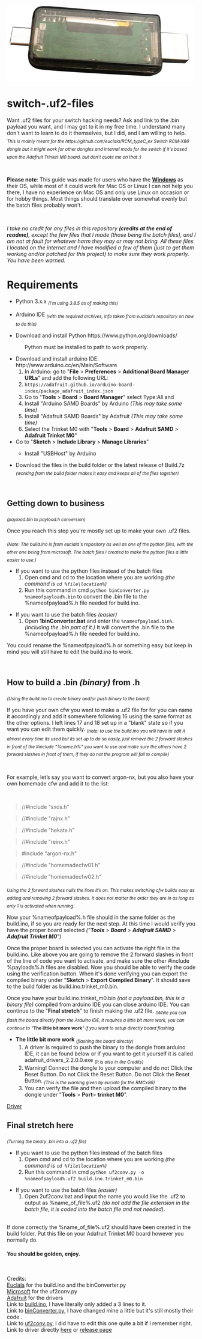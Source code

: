 <img src="img/splash.jpg" alt="banner">

# switch-.uf2-files

<p>Want .uf2 files for your switch hacking needs? Ask and link to the .bin payload you want, and I may get to it in my free time. I understand many don't want to learn to do it themselves, but I did, and I am willing to help.
<sub><i>This is mainly meant for the https://github.com/euclala/RCM_typeC_ex Switch RCM-X86 dongle but it might work for other dongles and internal mods for the switch if it's based upon the Adafruit Trinket M0 board, but don't quote me on that :) </i></sub></p>
<br>

<p><b>Please note</b>: This guide was made for users who have the <ins><b>Windows</b></ins> as their OS, while most of it could work for Mac OS or Linux I can not help you there, I have no experience on Mac OS and only use Linux on occasion or for hobby things. Most things should translate over somewhat evenly but the batch files probably won't.</p>

  <br>

<p><i>I take no credit for any files in this repository <b>(credits at the end of readme)</b>, except the few files that I made (those being the batch files), and I am not at fault for whatever harm they may or may not bring. All these files I located on the internet and I have modified a few of them (just to get them working and/or patched for this project) to make sure they work properly. You have been warned.</i></p>

<h1>Requirements</h1>
<ul>
<li>Python 3.x.x <i><sub>(I'm using 3.8.5 as of making this)</sub></i></li><p></p>

<li>Arduino IDE <i><sub>(with the required archives, info taken from euclala's repository on how to do this)</sub></i></li><p></p>
<li>Download and install Python https://www.python.org/downloads/ </li><ul>Python must be installed to path to work properly.</ul><p></p>
<li> Download and install arduino IDE. http://www.arduino.cc/en/Main/Software<ol><li> In Arduino: go to "<b>File</b> > <b>Preferences</b> > <b>Additional Board Manager URLs</b>" and add the following URL:</li>
<li> <code>https://adafruit.github.io/arduino-board-index/package_adafruit_index.json</code></li>
<li> Go to "<b>Tools</b> > <b>Board</b> > <b>Board Manager</b>" select Type:All and</li>
<li> Install "Arduino SAMD Boards" by Arduino <i>(This may take some time)</i></li>
<li> Install "Adafruit SAMD Boards" by Adafruit <i>(This may take some time)</i></li>
<li> Select the Trinket M0 with "<b>Tools</b> > <b>Board</b> > <b>Adafruit SAMD</b> > <b>Adafruit Trinket M0</b>"</li></ol>

<li>Go to "<b>Sketch</b> > <b>Include Library</b> > <b>Manage Libraries</b>"</li><ul><li>Install "USBHost" by Arduino</li></ul></li><p></p>

<li>Download the files in the build folder or the latest release of Build.7z <sub><i>(working from the build folder makes it easy and keeps all of the files together)</i></sub></li></ul>
<br>
<h2>Getting down to business </h2>
<sub><i>(payload.bin to payload.h conversion)</i></sub>
<br>
<p>Once you reach this step you're mostly set up to make your own .uf2 files.</p>

<sub><i>(Note: The build.ino is from euclala's repository as well as one of the python files, with the other one being from microsoft. The batch files I created to make the python files a little easier to use.)</i></sub>

<ul><p1><li>If you want to use the python files instead of the batch files<ol><li>Open cmd and cd to the location where you are working <i>(the command is <code>cd %file\location%</code>)</i></li> <li>Run this command in cmd <code>python <span>binConverter.py</span> %nameofpayload%.bin</code> to convert the .bin file to the %nameofpayload%.h file needed for build.ino.</li></ol></li></p1></ul>

<ul><p1><li>If you want to use the batch files <i>(easier)</i><ol><li>Open <b>1binConverter.bat</b> and enter the <code>%nameofpayload.bin%</code>.<i>(including the .bin part of it.)</i> It will convert the .bin file to the %nameofpayload%.h file needed for build.ino. </li></ol></li></p1></ul>

<p>You could rename the %nameofpayload%.h or something easy but keep in mind you will still have to edit the build.ino to work.</p>
<br>
<h2>How to build a .bin <i>(binary)</i> from .h </h2>
<sub><i>(Using the build.ino to create binary and/or push binary to the board)</i></sub>

<br>
<p>If you have your own cfw you want to make a  .uf2 file for for you can name it accordingly and add it somewhere following 16 using the same format as the other options. I left lines 17 and 18 set up in a "blank" state so if you want you can edit them quickly. <sub><i>(note: to use the build.ino you will have to edit it almost every time its used but its set up to do so easily, just remove the 2 forward slashes in front of the #include "%name.h%" you want to use and make sure the others have 2 forward slashes in front of them, if they do not the program will fail to compile)</i></sub></p>
<br>
<p>For example, let’s say you want to convert argon-nx, but you also have your own homemade cfw and add it to the list:</p>
<br>

> //#include "sxos.h"

> //#include "rajnx.h"

> //#include "hekate.h"

> //#include "reinx.h"

> #include "argon-nx.h"

> //#include "homemadecfw01.h"

> //#include "homemadecfw02.h"

<p><sub><i>Using the 2 forward slashes nulls the lines it’s on. This makes switching cfw builds easy as adding and removing 2 forward slashes. It does not matter the order they are in as long as only 1 is activated when running.</i></sub></p>

<p>Now your %nameofpayload%.h file should in the same folder as the build.ino, if so you are ready for the next step. At this time I would verify you have the proper board selected <i>("<b>Tools</b> > <b>Board</b> > <b>Adafruit SAMD</b> > <b>Adafruit Trinket M0</b>")</i></p>

<p>Once the proper board is selected you can activate the right file in the build.ino. Like above you are going to remove the 2 forward slashes in front of the line of code you want to activate, and make sure the other #include %payloads%.h files are disabled. Now you should be able to verify the code using the verification button. When it's done verifying you can export the compiled binary under "<b>Sketch</b> > <b>Export Compiled Binary</b>". It should save to the build folder as build.ino.trinket_m0.bin.</p>

<p>Once you have your build.ino.trinket_m0.bin <i>(not a payload.bin, this is a binary file)</i> compiled from arduino IDE you can close arduino IDE. You can continue to the "<b>Final stretch</b>" to finish making the .uf2 file. <sub><i>(While you can flash the board directly from the Arduino IDE, it requires a little bit more work, you can continue to "</i><b>The little bit more work</b><i>" if you want to setup directly board flashing.</i></sub></p>

<ul><p1><li><b>The little bit more work</b> <sub><i>(flashing the board directly)</i></sub><ol><li>A driver is required to push the binary to the dongle from arduino IDE, it can be found below or if you want to get it yourself it is called adafruit_drivers_2.2.0.0.exe <sub><i>(It is also in the Credits)</i></sub></li><li>Warning! Connect the dongle to your computer and do not Click the Reset Button. Do not Click the Reset Button. Do not Click the Reset Button. <sub><i>(This is the warning given by euclala for the RMCx86)</i></sub></li><li>You can verify the file and then upload the compiled binary to the dongle under "<b>Tools</b> > <b>Port</b>> <b>trinket M0</b>".</li></ol></li></p1></ul>

[Driver](https://github.com/adafruit/Adafruit_Windows_Drivers/releases/download/2.2.0/adafruit_drivers_2.2.0.0.exe)
<br>
<h2>Final stretch here</h2>
<sub><i>(Turning the binary .bin into a .uf2 file)</i></sub>
<br>
<ul><p1><li>If you want to use the python files instead of the batch files<ol><li>Open cmd and cd to the location where you are working <i>(the command is <code>cd %file\location%</code>)</i></li><li>Run this command in cmd <code>python <span>uf2conv.py</span> -o %nameofpayload%.uf2 build.ino.trinket_m0.bin</code></li></ol></li></p1></ul>

<ul><p1><li>If you want to use the batch files <i>(easier)</i><ol><li>Open 2uf2conv.bat and input the name you would like the .uf2 to output as %name_of_file%.uf2 <i>(do not add the file extension in the batch file, it is coded into the batch file and not needed).</i></li></ol></li></p1></ul>
<br>

<p1>
 If done correctly the %name_of_file%.uf2 should have been created in the build folder. Put this file on your Adafruit Trinket M0 board however you normally do.</p1>
 <br>
 <h4>You should be golden, enjoy.</h4>
<br>
  
  

Credits:
<br>
[Euclala](https://github.com/euclala/) for the build.ino and the <span>binConverter.py</span>
<br>
[Microsoft](https://github.com/microsoft/) for the <span>uf2conv.py</span>
<br>
[Adafruit](https://github.com/adafruit/) for the drivers
<br>
Link to [build.ino](https://github.com/euclala/fix_dongle/blob/master/build/build.ino), I have literally only added a 3 lines to it.
<br>
Link to [binConverter.py](https://github.com/euclala/fix_dongle/blob/master/tools/binConverter.py), I have changed mine a little but it's still mostly their code .
<br>
Link to [uf2conv.py](https://github.com/microsoft/uf2/blob/master/utils/uf2conv.py), I did have to edit this one quite a bit if I remember right.
<br>
Link to driver directly [here](https://github.com/adafruit/Adafruit_Windows_Drivers/releases/download/2.2.0/adafruit_drivers_2.2.0.0.exe) or [release page](https://github.com/adafruit/Adafruit_Windows_Drivers/releases/)
